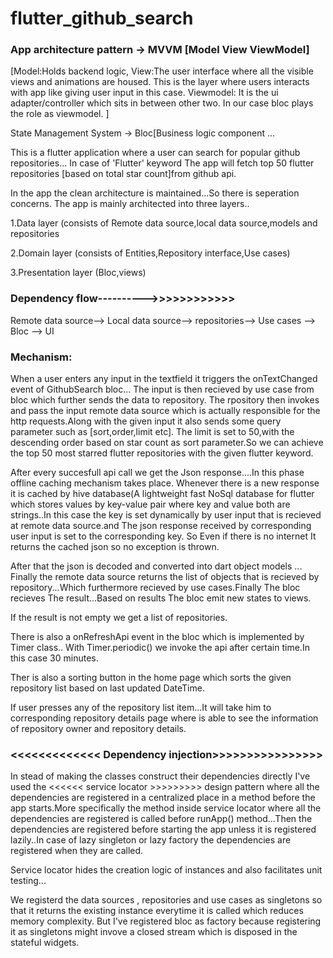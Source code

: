 # flutter_github_search


### App architecture pattern -> MVVM [Model View ViewModel]
 
[Model:Holds backend logic,
 View:The user interface where all the visible views and animations are housed.
 This is the layer where users interacts with app like giving user input in this case.
 Viewmodel: It is the ui adapter/controller which sits in between other two.
 In our case bloc plays the role as viewmodel. 
]

State Management System -> Bloc[Business logic component ...

This is a flutter application where a user can search for popular github repositories...
In case of 'Flutter' keyword The app will fetch top 50 flutter repositories
[based on total star count]from github api.

In the app the clean architecture is maintained...So there is  seperation concerns.
The app is mainly architected into three layers..

1.Data layer (consists of Remote data source,local data source,models and repositories

2.Domain layer (consists of Entities,Repository interface,Use cases)

3.Presentation layer (Bloc,views)

### Dependency flow---------->>>>>>>>>>>>

Remote data source--> Local data source--> repositories--> Use cases --> Bloc --> UI  

### Mechanism:

When a user enters any input in the textfield it triggers the onTextChanged event of GithubSearch bloc...
The input is then recieved by use case from bloc which further sends the data to repository.
The rpository then invokes and pass the input remote data source
which is actually responsible for the http requests.Along with the given input it also sends some query parameter such as [sort,order,limit etc].
The limit is set to 50,with the descending order based on star count as sort parameter.So we can achieve the top 50 most starred flutter
repositories with the given flutter keyword.

After every succesfull api call we get the Json response....In this phase offline caching mechanism takes place.
Whenever there is a new response it is cached by hive database(A lightweight fast NoSql database for flutter which 
stores values by key-value pair where key and value both are strings..In this case the key is set dynamically by user input that
is recieved at remote data source.and The json response received by corresponding user input is set to the corresponding key.
So Even if there is no internet It returns the cached json so no exception is thrown.

After that the json is decoded and converted into dart object models ... Finally the remote data source returns the list of objects that is recieved 
by repository...Which furthermore recieved by use cases.Finally The bloc recieves The result...Based on results The bloc emit new states to views.

If the result is not empty we get a list of repositories.


There is also a onRefreshApi event in the bloc which is implemented by Timer class..
With Timer.periodic()  we invoke the api after certain time.In this case 30 minutes.

Ther is also a sorting button in the home page which sorts the given repository list based on
last updated DateTime.

If user presses any of the repository list item...It will take him to corresponding repository details page where is 
able to see the information of repository owner and repository details.

### <<<<<<<<<<<<< Dependency injection>>>>>>>>>>>>>>>>

In stead of making the classes construct their dependencies directly I've used the <<<<<< service locator >>>>>>>>> design pattern 
where all the dependencies are registered in a centralized place in a method before the app starts.More specifically the method inside
service locator where all the dependencies are registered is called before runApp() method...Then the dependencies are registered 
before starting the app unless it is registered lazily..In case of lazy singleton or lazy factory the dependencies are registered when they are called.

Service locator hides the creation logic of instances and also facilitates unit testing...

We registerd the data sources , repositories and use cases as singletons so that it returns the existing instance everytime it is called 
which reduces memory complexity. But I've registered bloc as factory because registering it as singletons might invove a closed stream which
is disposed in the stateful widgets. 
